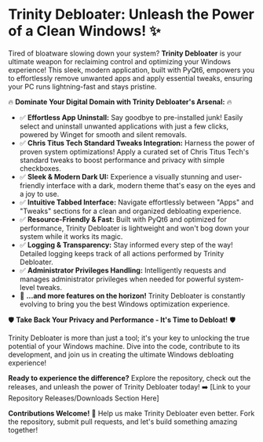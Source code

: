 # Trinity Debloater: Unleash the Power of a Clean Windows! ✨

Tired of bloatware slowing down your system?  **Trinity Debloater** is your ultimate weapon for reclaiming control and optimizing your Windows experience!  This sleek, modern application, built with PyQt6, empowers you to effortlessly remove unwanted apps and apply essential tweaks, ensuring your PC runs lightning-fast and stays pristine.

🔥 **Dominate Your Digital Domain with Trinity Debloater's Arsenal:** 🔥

*   ✅ **Effortless App Uninstall:**  Say goodbye to pre-installed junk!  Easily select and uninstall unwanted applications with just a few clicks, powered by Winget for smooth and silent removals.
*   ✅ **Chris Titus Tech Standard Tweaks Integration:**  Harness the power of proven system optimizations!  Apply a curated set of Chris Titus Tech's standard tweaks to boost performance and privacy with simple checkboxes.
*   ✅ **Sleek & Modern Dark UI:**  Experience a visually stunning and user-friendly interface with a dark, modern theme that's easy on the eyes and a joy to use.
*   ✅ **Intuitive Tabbed Interface:**  Navigate effortlessly between "Apps" and "Tweaks" sections for a clean and organized debloating experience.
*   ✅ **Resource-Friendly & Fast:** Built with PyQt6 and optimized for performance, Trinity Debloater is lightweight and won't bog down your system while it works its magic.
*   ✅ **Logging & Transparency:**  Stay informed every step of the way!  Detailed logging keeps track of all actions performed by Trinity Debloater.
*   ✅ **Administrator Privileges Handling:**  Intelligently requests and manages administrator privileges when needed for powerful system-level tweaks.
*   🚀 **...and more features on the horizon!**  Trinity Debloater is constantly evolving to bring you the best Windows optimization experience.

🛡️ **Take Back Your Privacy and Performance - It's Time to Debloat!** 🛡️

Trinity Debloater is more than just a tool; it's your key to unlocking the true potential of your Windows machine.  Dive into the code, contribute to its development, and join us in creating the ultimate Windows debloating experience!

**Ready to experience the difference?**  Explore the repository, check out the releases, and unleash the power of Trinity Debloater today!  ➡️ [Link to your Repository Releases/Downloads Section Here]

**Contributions Welcome!**  🤝  Help us make Trinity Debloater even better.  Fork the repository, submit pull requests, and let's build something amazing together!
